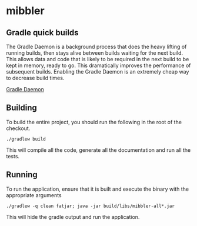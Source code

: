 # mibbler

## Gradle quick builds
The Gradle Daemon is a background process that does the heavy lifting of running builds, 
then stays alive between builds waiting for the next build. 
This allows data and code that is likely to be required in the next build to be kept in memory, ready to go. 
This dramatically improves the performance of subsequent builds. 
Enabling the Gradle Daemon is an extremely cheap way to decrease build times. 

[Gradle Daemon](https://docs.gradle.org/current/userguide/gradle_daemon.html)


## Building
To build the entire project, you should run the following in the root of the checkout.

    ./gradlew build

This will compile all the code, generate all the documentation and run all the tests. 

## Running
To run the application, ensure that it is built and execute the binary with the appropriate arguments

    ./gradlew -q clean fatjar; java -jar build/libs/mibbler-all*.jar
    
This will hide the gradle output and run the application.